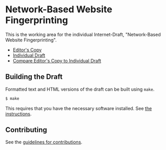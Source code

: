 # Network-Based Website Fingerprinting

This is the working area for the individual Internet-Draft, "Network-Based Website Fingerprinting".

* [Editor's Copy](https://IRTF-PEARG.github.io/ietf-fingerprinting/#go.draft-irtf-pearg-website-fingerprinting.html)
* [Individual Draft](https://tools.ietf.org/html/draft-irtf-pearg-website-fingerprinting)
* [Compare Editor's Copy to Individual Draft](https://IRTF-PEARG.github.io/ietf-fingerprinting/#go.draft-irtf-pearg-website-fingerprinting.diff)

## Building the Draft

Formatted text and HTML versions of the draft can be built using `make`.

```sh
$ make
```

This requires that you have the necessary software installed.  See
[the instructions](https://github.com/martinthomson/i-d-template/blob/master/doc/SETUP.md).


## Contributing

See the
[guidelines for contributions](https://github.com/IRTF-PEARG/ietf-fingerprinting/blob/master/CONTRIBUTING.md).
